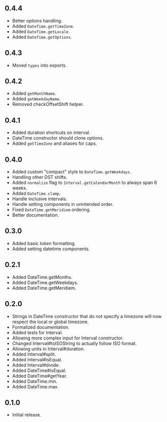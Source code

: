 ## 0.4.4

- Better options handling.
- Added `DateTime.getTimeZone`.
- Added `DateTime.getLocale`.
- Added `DateTime.getOptions`.

## 0.4.3

- Moved `types` into exports.

## 0.4.2

- Added `getMonthName`.
- Added `getWeekdayName`.
- Removed checkOffsetShift helper.

## 0.4.1

- Added duration shortcuts on interval.
- DateTime constructor should clone options.
- Added `getTimeZone` and aliases for caps.

## 0.4.0

- Added custom "compact" style to `DateTime.getWeekdays`.
- Handling other DST shifts.
- Added `normalize` flag to `Interval.getCalendarMonth` to always span 6 weeks.
- Added `DateTime.clamp`.
- Handle inclusive intervals.
- Handle setting components in unintended order.
- Fixed `DateTime.getMeridiem` ordering.
- Better documentation.

## 0.3.0

- Added basic token formatting.
- Added setting datetime components.

## 0.2.1

- Added DateTime.getMonths.
- Added DateTime.getWeekdays.
- Added DateTime.getMeridiem.

## 0.2.0

- Strings in DateTime constructor that do not specify a timezone will now
  respect the local or global timezone.
- Formalized documentation.
- Added tests for Interval.
- Allowing more complex input for Interval constructor.
- Changed Interval#toISOString to actually follow ISO format.
- Allowing units in Interval#duration.
- Added Interval#split.
- Added Interval#isEqual.
- Added Interval#divide.
- Added DateTime#isEqual.
- Added DateTime#getYear.
- Added DateTime.min.
- Added DateTime.max.

## 0.1.0

- Initial release.
